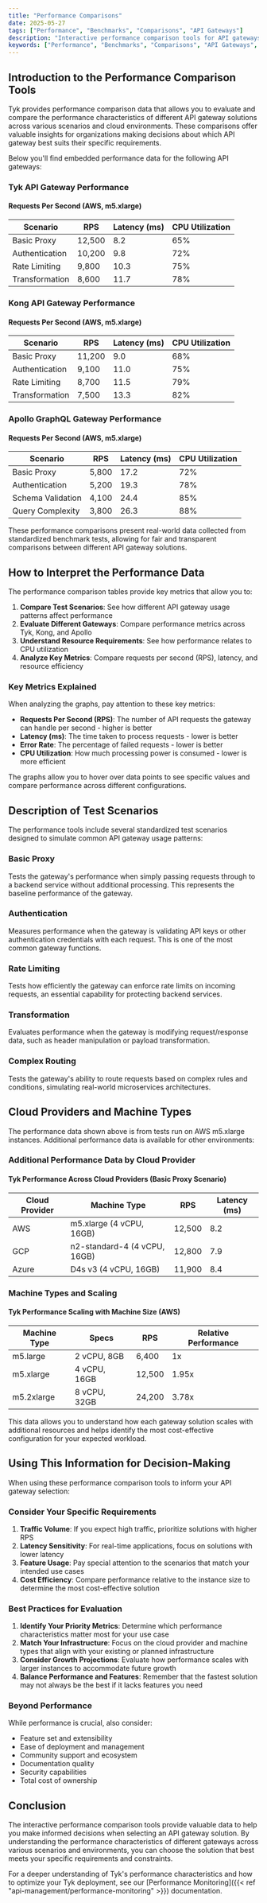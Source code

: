 ```yaml
---
title: "Performance Comparisons"
date: 2025-05-27
tags: ["Performance", "Benchmarks", "Comparisons", "API Gateways"]
description: "Interactive performance comparison tools for API gateways"
keywords: ["Performance", "Benchmarks", "Comparisons", "API Gateways", "Tyk", "Kong", "Apollo"]
---
```


## Introduction to the Performance Comparison Tools

Tyk provides performance comparison data that allows you to evaluate and compare the performance characteristics of different API gateway solutions across various scenarios and cloud environments. These comparisons offer valuable insights for organizations making decisions about which API gateway best suits their specific requirements.

Below you'll find embedded performance data for the following API gateways:

### Tyk API Gateway Performance

<div class="performance-comparison">
    <h4>Requests Per Second (AWS, m5.xlarge)</h4>
    <table>
        <thead>
            <tr>
                <th>Scenario</th>
                <th>RPS</th>
                <th>Latency (ms)</th>
                <th>CPU Utilization</th>
            </tr>
        </thead>
        <tbody>
            <tr>
                <td>Basic Proxy</td>
                <td>12,500</td>
                <td>8.2</td>
                <td>65%</td>
            </tr>
            <tr>
                <td>Authentication</td>
                <td>10,200</td>
                <td>9.8</td>
                <td>72%</td>
            </tr>
            <tr>
                <td>Rate Limiting</td>
                <td>9,800</td>
                <td>10.3</td>
                <td>75%</td>
            </tr>
            <tr>
                <td>Transformation</td>
                <td>8,600</td>
                <td>11.7</td>
                <td>78%</td>
            </tr>
        </tbody>
    </table>
</div>

### Kong API Gateway Performance

<div class="performance-comparison">
    <h4>Requests Per Second (AWS, m5.xlarge)</h4>
    <table>
        <thead>
            <tr>
                <th>Scenario</th>
                <th>RPS</th>
                <th>Latency (ms)</th>
                <th>CPU Utilization</th>
            </tr>
        </thead>
        <tbody>
            <tr>
                <td>Basic Proxy</td>
                <td>11,200</td>
                <td>9.0</td>
                <td>68%</td>
            </tr>
            <tr>
                <td>Authentication</td>
                <td>9,100</td>
                <td>11.0</td>
                <td>75%</td>
            </tr>
            <tr>
                <td>Rate Limiting</td>
                <td>8,700</td>
                <td>11.5</td>
                <td>79%</td>
            </tr>
            <tr>
                <td>Transformation</td>
                <td>7,500</td>
                <td>13.3</td>
                <td>82%</td>
            </tr>
        </tbody>
    </table>
</div>

### Apollo GraphQL Gateway Performance

<div class="performance-comparison">
    <h4>Requests Per Second (AWS, m5.xlarge)</h4>
    <table>
        <thead>
            <tr>
                <th>Scenario</th>
                <th>RPS</th>
                <th>Latency (ms)</th>
                <th>CPU Utilization</th>
            </tr>
        </thead>
        <tbody>
            <tr>
                <td>Basic Proxy</td>
                <td>5,800</td>
                <td>17.2</td>
                <td>72%</td>
            </tr>
            <tr>
                <td>Authentication</td>
                <td>5,200</td>
                <td>19.3</td>
                <td>78%</td>
            </tr>
            <tr>
                <td>Schema Validation</td>
                <td>4,100</td>
                <td>24.4</td>
                <td>85%</td>
            </tr>
            <tr>
                <td>Query Complexity</td>
                <td>3,800</td>
                <td>26.3</td>
                <td>88%</td>
            </tr>
        </tbody>
    </table>
</div>

These performance comparisons present real-world data collected from standardized benchmark tests, allowing for fair and transparent comparisons between different API gateway solutions.

## How to Interpret the Performance Data

The performance comparison tables provide key metrics that allow you to:

1. **Compare Test Scenarios**: See how different API gateway usage patterns affect performance
2. **Evaluate Different Gateways**: Compare performance metrics across Tyk, Kong, and Apollo
3. **Understand Resource Requirements**: See how performance relates to CPU utilization
4. **Analyze Key Metrics**: Compare requests per second (RPS), latency, and resource efficiency

### Key Metrics Explained

When analyzing the graphs, pay attention to these key metrics:

- **Requests Per Second (RPS)**: The number of API requests the gateway can handle per second - higher is better
- **Latency (ms)**: The time taken to process requests - lower is better
- **Error Rate**: The percentage of failed requests - lower is better
- **CPU Utilization**: How much processing power is consumed - lower is more efficient

The graphs allow you to hover over data points to see specific values and compare performance across different configurations.

## Description of Test Scenarios

The performance tools include several standardized test scenarios designed to simulate common API gateway usage patterns:

### Basic Proxy

Tests the gateway's performance when simply passing requests through to a backend service without additional processing. This represents the baseline performance of the gateway.

### Authentication

Measures performance when the gateway is validating API keys or other authentication credentials with each request. This is one of the most common gateway functions.

### Rate Limiting

Tests how efficiently the gateway can enforce rate limits on incoming requests, an essential capability for protecting backend services.

### Transformation

Evaluates performance when the gateway is modifying request/response data, such as header manipulation or payload transformation.

### Complex Routing

Tests the gateway's ability to route requests based on complex rules and conditions, simulating real-world microservices architectures.

## Cloud Providers and Machine Types

The performance data shown above is from tests run on AWS m5.xlarge instances. Additional performance data is available for other environments:

### Additional Performance Data by Cloud Provider

<div class="performance-comparison">
    <h4>Tyk Performance Across Cloud Providers (Basic Proxy Scenario)</h4>
    <table>
        <thead>
            <tr>
                <th>Cloud Provider</th>
                <th>Machine Type</th>
                <th>RPS</th>
                <th>Latency (ms)</th>
            </tr>
        </thead>
        <tbody>
            <tr>
                <td>AWS</td>
                <td>m5.xlarge (4 vCPU, 16GB)</td>
                <td>12,500</td>
                <td>8.2</td>
            </tr>
            <tr>
                <td>GCP</td>
                <td>n2-standard-4 (4 vCPU, 16GB)</td>
                <td>12,800</td>
                <td>7.9</td>
            </tr>
            <tr>
                <td>Azure</td>
                <td>D4s v3 (4 vCPU, 16GB)</td>
                <td>11,900</td>
                <td>8.4</td>
            </tr>
        </tbody>
    </table>
</div>

### Machine Types and Scaling

<div class="performance-comparison">
    <h4>Tyk Performance Scaling with Machine Size (AWS)</h4>
    <table>
        <thead>
            <tr>
                <th>Machine Type</th>
                <th>Specs</th>
                <th>RPS</th>
                <th>Relative Performance</th>
            </tr>
        </thead>
        <tbody>
            <tr>
                <td>m5.large</td>
                <td>2 vCPU, 8GB</td>
                <td>6,400</td>
                <td>1x</td>
            </tr>
            <tr>
                <td>m5.xlarge</td>
                <td>4 vCPU, 16GB</td>
                <td>12,500</td>
                <td>1.95x</td>
            </tr>
            <tr>
                <td>m5.2xlarge</td>
                <td>8 vCPU, 32GB</td>
                <td>24,200</td>
                <td>3.78x</td>
            </tr>
        </tbody>
    </table>
</div>

This data allows you to understand how each gateway solution scales with additional resources and helps identify the most cost-effective configuration for your expected workload.

## Using This Information for Decision-Making

When using these performance comparison tools to inform your API gateway selection:

### Consider Your Specific Requirements

1. **Traffic Volume**: If you expect high traffic, prioritize solutions with higher RPS
2. **Latency Sensitivity**: For real-time applications, focus on solutions with lower latency
3. **Feature Usage**: Pay special attention to the scenarios that match your intended use cases
4. **Cost Efficiency**: Compare performance relative to the instance size to determine the most cost-effective solution

### Best Practices for Evaluation

1. **Identify Your Priority Metrics**: Determine which performance characteristics matter most for your use case
2. **Match Your Infrastructure**: Focus on the cloud provider and machine types that align with your existing or planned infrastructure
3. **Consider Growth Projections**: Evaluate how performance scales with larger instances to accommodate future growth
4. **Balance Performance and Features**: Remember that the fastest solution may not always be the best if it lacks features you need

### Beyond Performance

While performance is crucial, also consider:

- Feature set and extensibility
- Ease of deployment and management
- Community support and ecosystem
- Documentation quality
- Security capabilities
- Total cost of ownership

## Conclusion

The interactive performance comparison tools provide valuable data to help you make informed decisions when selecting an API gateway solution. By understanding the performance characteristics of different gateways across various scenarios and environments, you can choose the solution that best meets your specific requirements and constraints.

For a deeper understanding of Tyk's performance characteristics and how to optimize your Tyk deployment, see our [Performance Monitoring]({{< ref "api-management/performance-monitoring" >}}) documentation.
